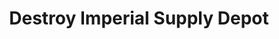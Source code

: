 ---
mission_id: depot
editorsChoice:
title: "Destroy Imperial Supply Depot"
authors: 
    - "Karl Felgate"
date:
filename: "depot.zip"
description: "There was no story included in the text file, but the basis of the level is clear enough from the title. Kyle has been given the task of destroying an Imperial supply depot by the usual procedure.
"
heroImage: "./depot.png"
levelReplaced:	SECBASE
difficulty: yes
bm:	no
fme: no
wax: no
three_do: no
voc: no
gmd: no
vue: no
lfd: no
base: "New level from scratch" 
editors: "DFUSE"

---